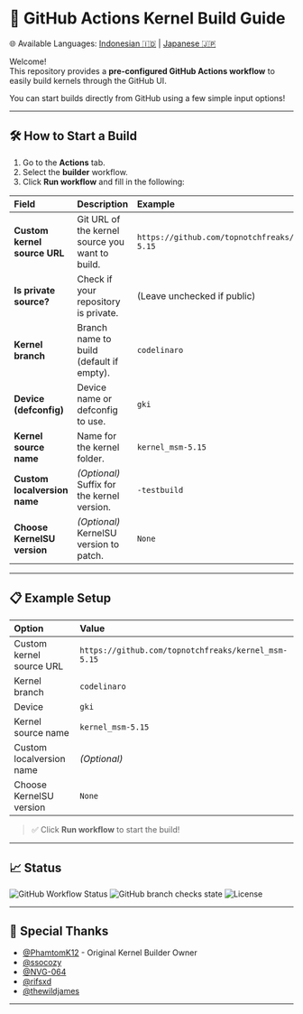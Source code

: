 # 🚀 GitHub Actions Kernel Build Guide

🌐 Available Languages: [Indonesian 🇮🇩](README_id.md) | [Japanese 🇯🇵](README_jp.md)

Welcome!  
This repository provides a **pre-configured GitHub Actions workflow** to easily build kernels through the GitHub UI.

You can start builds directly from GitHub using a few simple input options!

---

## 🛠 How to Start a Build

1. Go to the **Actions** tab.
2. Select the **builder** workflow.
3. Click **Run workflow** and fill in the following:

| Field | Description | Example |
|:------|:------------|:--------|
| **Custom kernel source URL** | Git URL of the kernel source you want to build. | `https://github.com/topnotchfreaks/kernel_msm-5.15` |
| **Is private source?** | Check if your repository is private. | (Leave unchecked if public) |
| **Kernel branch** | Branch name to build (default if empty). | `codelinaro` |
| **Device (defconfig)** | Device name or defconfig to use. | `gki` |
| **Kernel source name** | Name for the kernel folder. | `kernel_msm-5.15` |
| **Custom localversion name** | *(Optional)* Suffix for the kernel version. | `-testbuild` |
| **Choose KernelSU version** | *(Optional)* KernelSU version to patch. | `None` |

---

## 📋 Example Setup

| Option | Value |
|:------|:------|
| Custom kernel source URL | `https://github.com/topnotchfreaks/kernel_msm-5.15` |
| Kernel branch | `codelinaro` |
| Device | `gki` |
| Kernel source name | `kernel_msm-5.15` |
| Custom localversion name | *(Optional)* |
| Choose KernelSU version | `None` |

> ✅ Click **Run workflow** to start the build!

---

## 📈 Status

![GitHub Workflow Status](https://img.shields.io/github/actions/workflow/status/topnotchfreaks/kernel_msm-5.15/main.yml?branch=builder)
![GitHub branch checks state](https://img.shields.io/github/checks-status/topnotchfreaks/kernel_msm-5.15/builder?branch=builder)
![License](https://img.shields.io/github/license/topnotchfreaks/kernel_msm-5.15)

---

## 🤝 Special Thanks

- [@PhamtomK12](https://github.com/PhamtomK12) - Original Kernel Builder Owner
- [@ssocozy](https://github.com/ssocozy)
- [@NVG-064](https://github.com/NVG-064)
- [@rifsxd](https://github.com/rifsxd)
- [@thewildjames](https://github.com/thewildjames)

---
